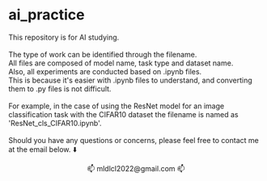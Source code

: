 # ai_practice
This repository is for AI studying.  
<br>
The type of work can be identified through the filename.  
All files are composed of model name, task type and dataset name.  
Also, all experiments are conducted based on .ipynb files.  
This is because it's easier with .ipynb files to understand, and converting them to .py files is not difficult.  
<br>
For example, in the case of using the ResNet model for an image classification task with the CIFAR10 dataset the filename is named as 'ResNet_cls_CIFAR10.ipynb'.  
<br>
Should you have any questions or concerns, please feel free to contact me at the email below. ⬇️</br>
<div align="center"> 📫 mldlcl2022@gmail.com 📫 </div>
